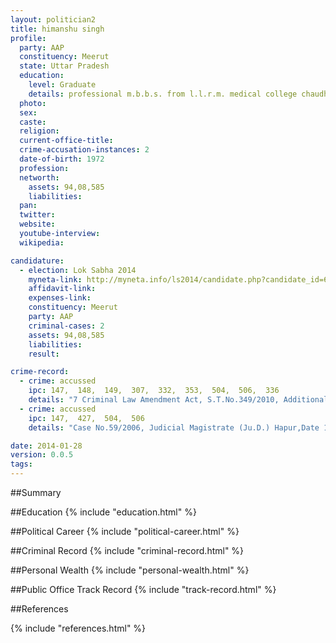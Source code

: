 ```yaml
---
layout: politician2
title: himanshu singh
profile: 
  party: AAP
  constituency: Meerut
  state: Uttar Pradesh
  education: 
    level: Graduate
    details: professional m.b.b.s. from l.l.r.m. medical college chaudhary charan singh university in 1995
  photo: 
  sex: 
  caste: 
  religion: 
  current-office-title: 
  crime-accusation-instances: 2
  date-of-birth: 1972
  profession: 
  networth: 
    assets: 94,08,585
    liabilities: 
  pan: 
  twitter: 
  website: 
  youtube-interview: 
  wikipedia: 

candidature: 
  - election: Lok Sabha 2014
    myneta-link: http://myneta.info/ls2014/candidate.php?candidate_id=668
    affidavit-link: 
    expenses-link: 
    constituency: Meerut 
    party: AAP
    criminal-cases: 2
    assets: 94,08,585
    liabilities: 
    result:  

crime-record: 
  - crime: accussed
    ipc: 147,  148,  149,  307,  332,  353,  504,  506,  336
    details: "7 Criminal Law Amendment Act, S.T.No.349/2010, Additional Sessions Judge 15 ,Ghaziabad,Date 14/02/2008" 
  - crime: accussed
    ipc: 147,  427,  504,  506
    details: "Case No.59/2006, Judicial Magistrate (Ju.D.) Hapur,Date 15.03.2008" 

date: 2014-01-28
version: 0.0.5
tags: 
---
```

##Summary


##Education
{% include "education.html" %}


##Political Career
{% include "political-career.html" %}


##Criminal Record
{% include "criminal-record.html" %}


##Personal Wealth
{% include "personal-wealth.html" %}


##Public Office Track Record
{% include "track-record.html" %}


##References


{% include "references.html" %}